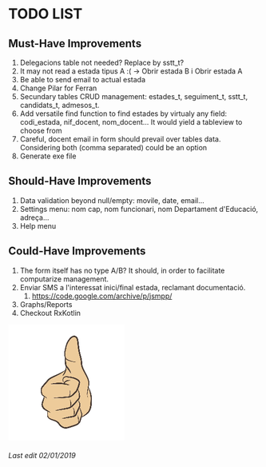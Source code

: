 # TODO LIST

## Must-Have Improvements

1. Delegacions table not needed? Replace by sstt_t?
1. It may not read a estada tipus A :( -> Obrir estada B i Obrir estada A
1. Be able to send email to actual estada
1. Change Pilar for Ferran
1. Secundary tables CRUD management: estades_t, seguiment_t, sstt_t, candidats_t, admesos_t.
1. Add versatile find function to find estades by virtualy any field: codi_estada, nif_docent, nom_docent... It would yield a tableview to choose from
1. Careful, docent email in form should prevail over tables data. Considering both (comma separated) could be an option
1. Generate exe file

## Should-Have Improvements

1. Data validation beyond null/empty: movile, date, email...
1. Settings menu: nom cap, nom funcionari, nom Departament d'Educació, adreça...
1. Help menu

## Could-Have Improvements

1. The form itself has no type A/B? It should, in order to facilitate computarize management.
1. Enviar SMS a l'interessat inici/final estada, reclamant documentació.
    1. https://code.google.com/archive/p/jsmpp/
1. Graphs/Reports
1. Checkout RxKotlin

![Thumb Up](./thumb_up.jpg)

###### Last edit 02/01/2019